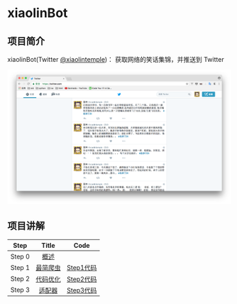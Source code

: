 # xiaolinBot

## 项目简介

xiaolinBot(Twitter  [@xiaolintemple](https://twitter.com/xiaolintemple))： 获取网络的笑话集锦，并推送到 Twitter

![截图](https://github.com/bonfy/xiaolinBot/blob/master/screen/xiaolin.png)

## 项目讲解

| Step  | Title  | Code  |
| :-------------------:  | :-------------------:  | :-------------------:  |
| Step 0    | [概述](https://github.com/bonfy/xiaolinBot/blob/master/Lessons/Step0.md)    |       |
| Step 1    | [最简爬虫](https://github.com/bonfy/xiaolinBot/blob/master/Lessons/Step1.md) |   [Step1代码](https://github.com/bonfy/xiaolinBot/tree/step1)   |
| Step 2    | [代码优化](https://github.com/bonfy/xiaolinBot/blob/master/Lessons/Step2.md) |  [Step2代码](https://github.com/bonfy/xiaolinBot/tree/step2)  |
| Step 3    | [适配器](https://github.com/bonfy/xiaolinBot/blob/master/Lessons/Step3.md)   |  [Step3代码](https://github.com/bonfy/xiaolinBot/tree/step3)  |
